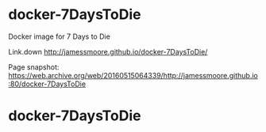 # docker-7DaysToDie
Docker image for 7 Days to Die

Link.down
http://jamessmoore.github.io/docker-7DaysToDie/

Page snapshot:
https://web.archive.org/web/20160515064339/http://jamessmoore.github.io:80/docker-7DaysToDie
# docker-7DaysToDie
